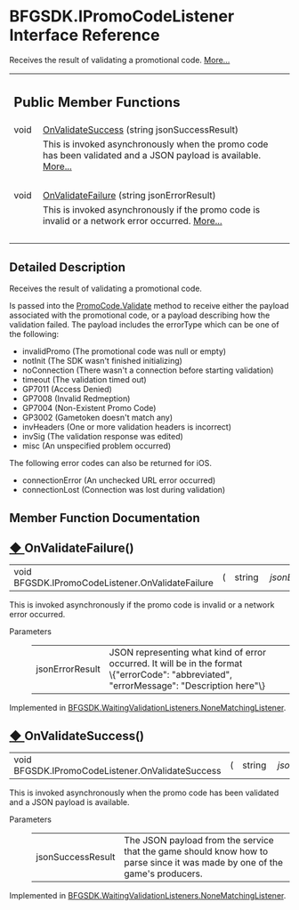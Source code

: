 # BFGSDK.IPromoCodeListener Interface Reference

<div class="contents"><p>Receives the result of validating a promotional code.    <a href="interface_b_f_g_s_d_k_1_1_i_promo_code_listener.html#details">More...</a></p><table class="memberdecls"><tr class="heading"><td colspan="2"><h2 class="groupheader"><a id="pub-methods" name="pub-methods"></a> Public Member Functions</h2></td></tr><tr class="memitem:a05e24dab31ec1fcea92ed9839fbd123c"><td class="memItemLeft" align="right" valign="top">void&#160;</td><td class="memItemRight" valign="bottom"><a class="el" href="interface_b_f_g_s_d_k_1_1_i_promo_code_listener.html#a05e24dab31ec1fcea92ed9839fbd123c">OnValidateSuccess</a> (string jsonSuccessResult)</td></tr><tr class="memdesc:a05e24dab31ec1fcea92ed9839fbd123c"><td class="mdescLeft">&#160;</td><td class="mdescRight">This is invoked asynchronously when the promo code has been validated and a JSON payload is available.  <a href="interface_b_f_g_s_d_k_1_1_i_promo_code_listener.html#a05e24dab31ec1fcea92ed9839fbd123c">More...</a><br /></td></tr><tr class="separator:a05e24dab31ec1fcea92ed9839fbd123c"><td class="memSeparator" colspan="2">&#160;</td></tr><tr class="memitem:aa5e545dee434ba42132b5a3b7d0d327c"><td class="memItemLeft" align="right" valign="top">void&#160;</td><td class="memItemRight" valign="bottom"><a class="el" href="interface_b_f_g_s_d_k_1_1_i_promo_code_listener.html#aa5e545dee434ba42132b5a3b7d0d327c">OnValidateFailure</a> (string jsonErrorResult)</td></tr><tr class="memdesc:aa5e545dee434ba42132b5a3b7d0d327c"><td class="mdescLeft">&#160;</td><td class="mdescRight">This is invoked asynchronously if the promo code is invalid or a network error occurred.  <a href="interface_b_f_g_s_d_k_1_1_i_promo_code_listener.html#aa5e545dee434ba42132b5a3b7d0d327c">More...</a><br /></td></tr><tr class="separator:aa5e545dee434ba42132b5a3b7d0d327c"><td class="memSeparator" colspan="2">&#160;</td></tr></table><a name="details" id="details"></a><h2 class="groupheader">Detailed Description</h2><div class="textblock"><p >Receives the result of validating a promotional code. </p><p >Is passed into the <a class="el" href="class_b_f_g_s_d_k_1_1_promo_code.html#a7b6080eace862d6917b7d512dfcbcd65" title="Asynchronously validate the promoCode to receive the JSON associated with it. The listener&#39;s success ...">PromoCode.Validate</a> method to receive either the payload associated with the promotional code, or a payload describing how the validation failed. The payload includes the errorType which can be one of the following:</p><ul><li>invalidPromo (The promotional code was null or empty)</li><li>notInit (The SDK wasn't finished initializing)</li><li>noConnection (There wasn't a connection before starting validation)</li><li>timeout (The validation timed out)</li><li>GP7011 (Access Denied)</li><li>GP7008 (Invalid Redmeption)</li><li>GP7004 (Non-Existent Promo Code)</li><li>GP3002 (Gametoken doesn't match any)</li><li>invHeaders (One or more validation headers is incorrect)</li><li>invSig (The validation response was edited)</li><li>misc (An unspecified problem occurred)</li></ul><p >The following error codes can also be returned for iOS.</p><ul><li>connectionError (An unchecked URL error occurred)</li><li>connectionLost (Connection was lost during validation) </li></ul></div><h2 class="groupheader">Member Function Documentation</h2><a id="aa5e545dee434ba42132b5a3b7d0d327c" name="aa5e545dee434ba42132b5a3b7d0d327c"></a><h2 class="memtitle"><span class="permalink"><a href="#aa5e545dee434ba42132b5a3b7d0d327c">&#9670;&nbsp;</a></span>OnValidateFailure()</h2><div class="memitem"><div class="memproto"><table class="memname"><tr><td class="memname">void BFGSDK.IPromoCodeListener.OnValidateFailure </td><td>(</td><td class="paramtype">string&#160;</td><td class="paramname"><em>jsonErrorResult</em></td><td>)</td><td></td></tr></table></div><div class="memdoc"><p>This is invoked asynchronously if the promo code is invalid or a network error occurred. </p><dl class="params"><dt>Parameters</dt><dd><table class="params"><tr><td class="paramname">jsonErrorResult</td><td>JSON representing what kind of error occurred. It will be in the format <div class="fragment"><div class="line">\{<span class="stringliteral">&quot;errorCode&quot;</span>: <span class="stringliteral">&quot;abbreviated&quot;</span>, <span class="stringliteral">&quot;errorMessage&quot;</span>: <span class="stringliteral">&quot;Description here&quot;</span>\}</div></div></td></tr></table></dd></dl><p>Implemented in <a class="el" href="class_b_f_g_s_d_k_1_1_waiting_validation_listeners_1_1_none_matching_listener.html#a67d7b8589c842a8be5bbc153e74b96a5">BFGSDK.WaitingValidationListeners.NoneMatchingListener</a>.</p></div></div><a id="a05e24dab31ec1fcea92ed9839fbd123c" name="a05e24dab31ec1fcea92ed9839fbd123c"></a><h2 class="memtitle"><span class="permalink"><a href="#a05e24dab31ec1fcea92ed9839fbd123c">&#9670;&nbsp;</a></span>OnValidateSuccess()</h2><div class="memitem"><div class="memproto"><table class="memname"><tr><td class="memname">void BFGSDK.IPromoCodeListener.OnValidateSuccess </td><td>(</td><td class="paramtype">string&#160;</td><td class="paramname"><em>jsonSuccessResult</em></td><td>)</td><td></td></tr></table></div><div class="memdoc"><p>This is invoked asynchronously when the promo code has been validated and a JSON payload is available. </p><dl class="params"><dt>Parameters</dt><dd><table class="params"><tr><td class="paramname">jsonSuccessResult</td><td>The JSON payload from the service that the game should know how to parse since it was made by one of the game's producers.</td></tr></table></dd></dl><p>Implemented in <a class="el" href="class_b_f_g_s_d_k_1_1_waiting_validation_listeners_1_1_none_matching_listener.html#ac7d9ce8a6b069acbf1bc57d385407fb7">BFGSDK.WaitingValidationListeners.NoneMatchingListener</a>.</p></div></div></div> 
